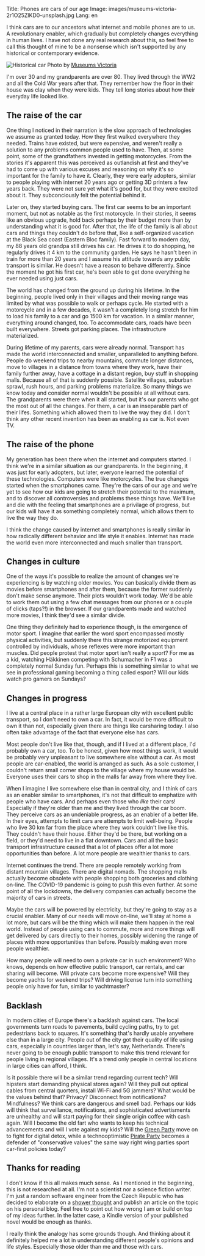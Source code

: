 Title: Phones are cars of our age
Image: images/museums-victoria-2r1O25ZlKD0-unsplash.jpg
Lang: en


I think cars are to our ancestors what internet and mobile phones are to us. A revolutionary enabler, which gradually but completely changes everything in human lives. I have not done any real research about this, so feel free to call this thought of mine to be a nonsense which isn't supported by any historical or contemporary evidence.

![Historical car]({static}/images/museums-victoria-2r1O25ZlKD0-unsplash.jpg)
Photo by [Museums Victoria](https://unsplash.com/@museumsvictoria)

I'm over 30 and my grandparents are over 80. They lived through the WW2 and all the Cold War years after that. They remember how the floor in their house was clay when they were kids. They tell long stories about how their everyday life looked like.

## The raise of the car

One thing I noticed in their narration is the slow approach of technologies we assume as granted today. How they first walked everywhere they needed. Trains have existed, but were expensive, and weren't really a solution to any problems common people used to have. Then, at some point, some of the grandfathers invested in getting motorcycles. From the stories it's apparent this was perceived as outlandish at first and they've had to come up with various excuses and reasoning on why it's so important for the family to have it. Clearly, they were early adopters, similar to people playing with internet 20 years ago or getting 3D printers a few years back. They were not sure yet what it's good for, but they were excited about it. They subconciously felt the potential behind it.

Later on, they started buying cars. The first car seems to be an important moment, but not as notable as the first motorcycle. In their stories, it seems like an obvious upgrade, hold back perhaps by their budget more than by understanding what it is good for. After that, the life of the family is all about cars and things they couldn't do before that, like a self-organized vacation at the Black Sea coast (Eastern Bloc family). Fast forward to modern day, my 88 years old grandpa still drives his car. He drives it to do shopping, he regularly drives it 4 km to the community garden. He says he hasn't been in train for more than 20 years and I assume his attitude towards any public transport is similar. He doesn't have a reason to behave differently. Since the moment he got his first car, he's been able to get done everything he ever needed using just cars.

The world has changed from the ground up during his lifetime. In the beginning, people lived only in their villages and their moving range was limited by what was possible to walk or perhaps cycle. He started with a motorcycle and in a few decades, it wasn't a completely long stretch for him to load his family to a car and go 1500 km for vacation. In a similar manner, everything around changed, too. To accommodate cars, roads have been built everywhere. Streets got parking places. The infrastructure materialized.

During lifetime of my parents, cars were already normal. Transport has made the world  interconnected and smaller, unparalleled to anything before. People do weekend trips to nearby mountains, commute longer distances, move to villages in a distance from towns where they work, have their family further away, have a cottage in a distant region, buy stuff in shopping malls. Because all of that is suddenly possible. Satellite villages, suburban sprawl, rush hours, and parking problems materialize. So many things we know today and consider normal wouldn't be possible at all without cars. The grandparents were there when it all started, but it's our parents who got the most out of all the changes. For them, a car is an inseparable part of their lifes. Something which allowed them to live the way they did. I don't think any other recent invention has been as enabling as car is. Not even TV.

## The raise of the phone

My generation has been there when the internet and computers started. I think we're in a similar situation as our grandparents. In the beginning, it was just for early adopters, but later, everyone learned the potential of these technologies. Computers were like motorcycles. The true changes started when the smartphones came. They're the cars of our age and we're yet to see how our kids are going to stretch their potential to the maximum, and to discover all controversies and problems these things have. We'll live and die with the feeling that smartphones are a privilage of progress, but our kids will have it as something completely normal, which allows them to live the way they do.

I think the change caused by internet and smartphones is really similar in how radically different behavior and life style it enables. Internet has made the world  even more interconnected and much smaller than transport.

## Changes in culture

One of the ways it's possible to realize the amount of changes we're experiencing is by watching older movies. You can basically divide them as movies before smartphones and after them, because the former suddenly don't make sense anymore. Their plots wouldn't work today. We'd be able to work them out using a few chat messages from our phones or a couple of clicks (taps?!) in the browser. If our grandparents made and watched more movies, I think they'd see a similar divide.

One thing they definitely had to experience though, is the emergence of motor sport. I imagine that earlier the word sport encompassed mostly physical activities, but suddenly there this strange motorized equipment controlled by individuals, whose reflexes were more important than muscles. Did people protest that motor sport isn't really a sport? For me as a kid, watching Häkkinen competing with Schumacher in F1 was a completely normal Sunday fun. Perhaps this is something similar to what we see in professional gaming becoming a thing called esport? Will our kids watch pro gamers on Sundays?

## Changes in progress

I live at a central place in a rather large European city with excellent public transport, so I don't need to own a car. In fact, it would be more difficult to own it than not, especially given there are things like carsharing today. I also often take advantage of the fact that everyone else has cars.

Most people don't live like that, though, and if I lived at a different place, I'd probably own a car, too. To be honest, given how most things work, it would be probably very unpleasant to live somewhere else without a car. As most people are car-enabled, the world is arranged as such. As a sole customer, I couldn't return small corner shops to the village where my house would be. Everyone uses their cars to shop in the malls far away from where they live.

When I imagine I live somewhere else than in central city, and I think of cars as an enabler similar to smartphones, it's not that difficult to emphatize with people who have cars. And perhaps even those who _like_ their cars! Especially if they're older than me and they lived through the car boom. They perceive cars as an undeniable progress, as an enabler of a better life. In their eyes, attempts to limit cars are attempts to limit well-being. People who live 30 km far from the place where they work couldn't live like this. They couldn't have their house. Either they'd be there, but working on a field, or they'd need to live in a flat downtown. Cars and all the basic transport infrastructure caused that a lot of places offer a lot more opportunities than before. A lot more people are wealthier thanks to cars.

Internet continues the trend. There are people remotely working from distant mountain villages. There are digital nomads. The shopping malls actually become obsolete with people shopping both groceries and clothing on-line. The COVID-19 pandemic is going to push this even further. At some point of all the lockdowns, the delivery companies can actually become the majority of cars in streets.

Maybe the cars will be powered by electricity, but they're going to stay as a crucial enabler. Many of our needs will move on-line, we'll stay at home a lot more, but cars will be the thing which will make them happen in the real world. Instead of people using cars to commute, more and more things will get delivered by cars directly to their homes, possibly widening the range of places with more opportunities than before. Possibly making even more people wealthier.

How many people will need to own a private car in such environment? Who knows, depends on how effective public transport, car rentals, and car sharing will become. Will private cars become more expensive? Will they become yachts for weekend trips? Will driving license turn into something people only have for fun, similar to yachtmaster?

## Backlash

In modern cities of Europe there's a backlash against cars. The local governments turn roads to pavements, build cycling paths, try to get pedestrians back to squares. It's something that's hardly usable anywhere else than in a large city. People out of the city got their quality of life using cars, especially in countries larger than, let's say, Netherlands. There's never going to be enough public transport to make this trend relevant for people living in regional villages. It's a trend only people in central locations in large cities can afford, I think.

Is it possible there will be a similar trend regarding current tech? Will hipsters start demanding physical stores again? Will they pull out optical cables from central quorters, install Wi-Fi and 5G jammers? What would be the values behind that? Privacy? Disconnect from notifications? Mindfulness? We think cars are dangerous and smell bad. Perhaps our kids will think that surveillance, notifications, and sophisticated advertisments are unhealthy and will start paying for their single origin coffee with cash again. Will I become the old fart who wants to keep his technical advancements and will I vote against my kids? Will the [Green Party](https://en.wikipedia.org/wiki/Green_Party_(Czech_Republic)) move on to fight for digital detox, while a technooptimistic [Pirate Party](https://en.wikipedia.org/wiki/Czech_Pirate_Party) becomes a defender of "conservative values" the same way right wing parties sport car-first policies today?

## Thanks for reading

I don't know if this all makes much sense. As I mentioned in the beginning, this is not researched at all. I'm not a scientist nor a science fiction writer. I'm just a random software engineer from the Czech Republic who has decided to elaborate on a [shower thought](https://www.reddit.com/r/showerthoughts/) and publish an article on the topic on his personal blog. Feel free to point out how wrong I am or build on top of my ideas further. In the latter case, a Kindle version of your published novel would be enough as thanks.

I really think the analogy has some grounds though. And thinking about it definitely helped me a lot in understanding different people's opinions and life styles. Especially those older than me and those with cars.
